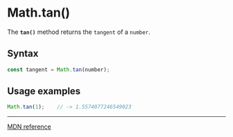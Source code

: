 # Math.tan()

The **`tan()`** method returns the `tangent` of a `number`.

## Syntax

```js
const tangent = Math.tan(number);
```

## Usage examples

```js
Math.tan(1);    // -> 1.5574077246549023
```

---

[MDN reference](https://developer.mozilla.org/en-US/docs/Web/JavaScript/Reference/Global_Objects/Math/tan)
